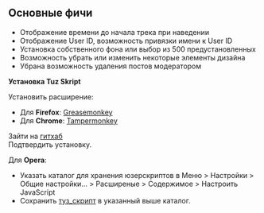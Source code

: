 Основные фичи
-------------
* Отображение времени до начала трека при наведении
* Отображение User ID, возможность привязки имени к User ID
* Установка собственного фона или выбор из 500 предустановленных
* Возможность убрать или изменить некоторые элементы дизайна
* Убрана возможность удаления постов модератором

<p>
    <b>Установка Tuz Skript</b>
</p>

<p>
    Установить расширение:
    <ul>
        <li>Для <b>Firefox</b>: <a href="https://addons.mozilla.org/ru/firefox/addon/greasemonkey/">Greasemonkey</a>
        <li>Для <b>Chrome</b>: <a href="https://chrome.google.com/webstore/detail/tampermonkey/dhdgffkkebhmkfjojejmpbldmpobfkfo">Tampermonkey</a>
    </ul>
    Зайти на <a href="https://github.com/Anon1234/Tuz_Skript/raw/master/Tuz_Skript.user.js">гитхаб</a><br>
    Подтвердить установку.
</p>

<p>
    Для <b>Opera</b>:
    <ul>
        <li>Указать каталог для хранения юзерскриптов в Меню > Настройки > Общие настройки... > Расширеные > Содержимое > Настроить JavaScript
        <li>Сохранить <a href="https://github.com/Anon1234/Tuz_Skript/raw/master/Tuz_Skript.user.js">туз_скрипт</a> в указанный выше каталог.
    </ul>
</p>


